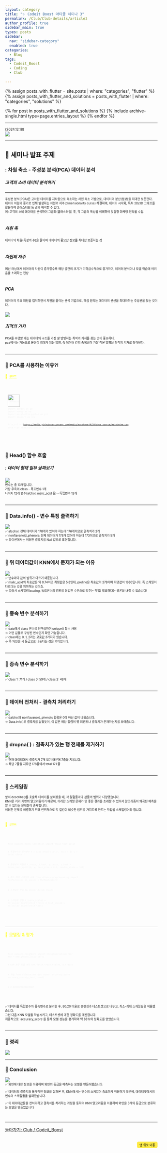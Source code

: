 ```yaml
---
layout: category
title: "✨ Codeit Boost 아티클 세미나 3"
permalink: /Club/Club-details/article3
author_profile: true
sidebar_main: true
types: posts
sidebar:
  nav: "sidebar-category"
  enabled: true
categories:
  - Blog
tags:
  - Codeit_Boost
  - Coding
  - Club
    
---
```




{% assign posts_with_flutter = site.posts | where: "categories", "flutter" %}
{% assign posts_with_flutter_and_solutions = posts_with_flutter | where: "categories", "solutions" %}

{% for post in posts_with_flutter_and_solutions %}
  {% include archive-single.html type=page.entries_layout %}
{% endfor %}  



---

<div style="font-size:80%"> (2024.12.18)<br/> </div>
<img src="https://raw.githubusercontent.com/park-hoyeon/park-hoyeon.github.io/master/_pages/Club/images/-article3.png">  

---

## 🚀 세미나 발표 주제
### : 차원 축소 - 주성분 분석(PCA) 데이터 분석
##### 고객의 소비 데이터 분석하기

---
<div style="font-size:70%">
주성분 분석(PCA)은 고차원 데이터를 저차원으로 축소하는 차원 축소 기법으로, 데이터의 분산(정보)을 최대한 보존한다.<br>
데이터 차원의 증가로 인해 발생하는 차원의 저주(dimensionality curse) 해결하며, 데이터 시각화, 특히 2D/3D 그래프를 활용하여 클러스터링 등 결과 해석할 수 있다.<br>
예: 고객의 소비 데이터를 분석하여 그룹화(클러스터링) 후, 각 그룹의 특성을 이해하여 맞춤형 마케팅 전략을 수립.
</div><br/>

##### 차원 축
<div style="font-size:70%">
데이터의 차원(특성의 수)을 줄이며 데이터의 중요한 정보를 최대한 보존하는 것
</div><br/>

##### 차원의 저주

<div style="font-size:70%">
머신 러닝에서 데이터의 차원이 증가할수록 해당 공간의 크기가 기하급수적으로 증가하며, 데이터 분석이나 모델 학습에 어려움을 초래하는 현상
</div><br/>


##### PCA
<div style="font-size:70%">
데이터의 주요 패턴을 캡처하면서 차원을 줄이는 분석 기법으로, 핵심 원리는 데이터의 분산을 최대화하는 주성분을 찾는 것이다.
</div><br/>

<img src="https://raw.githubusercontent.com/park-hoyeon/park-hoyeon.github.io/master/_pages/Club/images/image (32).png"> 

##### 최적의 기저
<div style="font-size:70%">
PCA를 수행할 때는 데이터의 구조를 가장 잘 반영하는 최적의 기저를 찾는 것이 중요하다.<br>
pca에서는 자동으로 분산이 최대가 되는 방향, 즉 데이터 간의 중복성이 가장 적은 방향을 최적의 기저로 찾아낸다.
</div><br/>


---


### 📌 PCA를 사용하는 이유?!

<span style="color:yellow"> 📝 코드</span>
<link rel="stylesheet" href="https://cdnjs.cloudflare.com/ajax/libs/highlight.js/11.8.0/styles/atom-one-dark.min.css">
<script src="https://cdnjs.cloudflare.com/ajax/libs/highlight.js/11.8.0/highlight.min.js"></script>
<script>hljs.highlightAll();</script>
<div style="font-size:60%; padding:8px; border: 1px solid rgba(255, 255, 255, 0.2); border-radius:5px; background-color: rgba(255, 255, 255, 0.05); color: #f1f1f1; width: 100%; margin-left: 0; margin-right: 0; text-align: left; font-family: monospace;">
  <pre><code class="python">
<aside>
<img src="/icons/drafts_purple.svg" alt="/icons/drafts_purple.svg" width="40px" /> 
import pandas as pd
import numpy as np
import matplotlib.pyplot as plt
import seaborn as sns

file_url = 'https://media.githubusercontent.com/media/musthave-ML10/data_source/main/wine.csv'
data = pd.read_csv(file_url)    # 데이터셋 읽기
data.head()

</aside>
  </code></pre>
</div>

### 📌 Head() 함수 호출
##### : 데이터 형태 일부 살펴보기

<img src="https://raw.githubusercontent.com/park-hoyeon/park-hoyeon.github.io/master/_pages/Club/images/winehead.png">  

<div style="font-size:70%">
변수는 총 13개입니다.<br>
가장 우측의 class - 목표변수 1개<br> 
나머지 12개 변수(alchol, malic_acid 등) -  독립변수 12개 </div><br/>

---
### 📌 Data.info() - 변수 특징 출력하기

<img src="https://raw.githubusercontent.com/park-hoyeon/park-hoyeon.github.io/master/_pages/Club/images/winedata.png">  

<div style="font-size:70%">
✅ alcohol: 전체 데이터가 178개가 있어야 하는데 176개이므로 결측치가 2개<br>
✅ nonflavanoid_phenols: 전체 데이터가 178개 있어야 하는데 173이므로 결측치가 5개<br> 
 → 파이썬에서는 이러한 결측치를 Null 값으로 표현합니다. </div><br/>

---

### 📌 위 데이터값이 KNN에서 문제가 되는 이유

<img src="https://raw.githubusercontent.com/park-hoyeon/park-hoyeon.github.io/master/_pages/Club/images/wineproblem.png">  

<div style="font-size:70%">
✅ 변수마다 값의 범위가 다르기 때문입니다.<br>
✅ malic_acid의 최솟값은 약 0.74이고 최댓값은 5.8인데, proline은 최솟값이 278이며 최댓값이 1680입니다. 즉 스케일이 다르다는 것을 의미하는 것이죠. <br> 
 → 따라서 스케일링(scaling, 독립변수의 범위를 동일한 수준으로 맞추는 작업) 필요하다는 결론을 내릴 수 있습니다! </div><br/>

---

### 📌 종속 변수 분석하기

<img src="https://raw.githubusercontent.com/park-hoyeon/park-hoyeon.github.io/master/_pages/Club/images/winedetail1.png">  

<div style="font-size:70%">
✅ data에서 class 변수를 인덱싱하여 unique() 함수 사용<br>
→ 어떤 값들로 구성된 변수인지 확인 가능합니다.<br>
✅ class에는 0, 1, 2라는 고윳값 3가지가 있습니다.<br> 
→ 즉 와인을 세 등급으로 나눈다는 것을 의미합니다. </div><br/>

---

### 📌 종속 변수 분석하기

<img src="https://raw.githubusercontent.com/park-hoyeon/park-hoyeon.github.io/master/_pages/Club/images/winedetail2.png">  

<div style="font-size:70%">
✅ class 1: 71개 / class 0: 59개 / class 2: 48개 </div><br/>

---

### 📌 데이터 전처리 - 결측치 처리하기

<img src="https://raw.githubusercontent.com/park-hoyeon/park-hoyeon.github.io/master/_pages/Club/images/winemean.png">  

<div style="font-size:70%">
✅ dalchol과 nonflavanoid_phenols 컬럼은 0이 아닌 값이 나왔습니다.<br>
→ Data.info()로 결측치를 살폈듯이, 이 값은 해당 컬럼이 몇 퍼센트나 결측치가 존재하는지를 보여줍니다. </div><br/>

---

### 📌 dropna( ) : 결측치가 있는 행 전체를 제거하기

<img src="https://raw.githubusercontent.com/park-hoyeon/park-hoyeon.github.io/master/_pages/Club/images/winedro.png">  

<div style="font-size:70%">
✅ 현재 데이터에서 결측치가 7개 있기 때문에 7줄을 지웁니다.<br>
→ 해당 7줄을 지우면 178줄에서 total 171 줄 </div><br/>

---
### 📌 스케일링

<div style="font-size:70%">
앞서 describe()를 호출해 데이터를 살펴봤을 때, 각 컬럼들마다 값들의 범위가 다양했습니다.<br>
KNN은 거리 기반의 알고리즘이기 때문에, 이러한 스케일 문제가 안 좋은 결과를 초래할 수 있어서 알고리즘이 왜곡된 예측을 할 수 있다는 문제점이 존재합니다.<br>
이러한 문제를 해결하기 위해 인위적으로 각 컬럼이 비슷한 범위를 가지도록 만드는 작업을 스케일링이라 합니다.</div><br/>

<span style="color:yellow"> 📝 코드</span>
<link rel="stylesheet" href="https://cdnjs.cloudflare.com/ajax/libs/highlight.js/11.8.0/styles/atom-one-dark.min.css">
<script src="https://cdnjs.cloudflare.com/ajax/libs/highlight.js/11.8.0/highlight.min.js"></script>
<script>hljs.highlightAll();</script>
<div style="font-size:60%; padding:8px; border: 1px solid rgba(255, 255, 255, 0.2); border-radius:5px; background-color: rgba(255, 255, 255, 0.05); color: #f1f1f1; width: 100%; margin-left: 0; margin-right: 0; text-align: left; font-family: monospace;">
  <pre><code class="python">
<aside>
from sklearn.model_selection import train_test_split

*# 독립변수와 종속변수*
X = data.drop('class', axis = 1)
y = data['class']

*# 훈련셋과 시험셋*
X_train, X_test, y_train, y_test = train_test_split(X, y, test_size = 0.2, random_state = 100)

*# 최소-최대 스케일링 사용*
from sklearn.preprocessing import MinMaxScaler
mm_scaler = MinMaxScaler()

*# 스케일링 학습*
mm_scaler.fit(X_train)

*# 스케일링 변환*
X_train_scaled = mm_scaler.transform(X_train)
X_test_scaled = mm_scaler.transform(X_test)

</aside>
  </code></pre>
</div>

---
<span style="color:yellow"> 📝 모델링 & 평가 </span>
<link rel="stylesheet" href="https://cdnjs.cloudflare.com/ajax/libs/highlight.js/11.8.0/styles/atom-one-dark.min.css">
<script src="https://cdnjs.cloudflare.com/ajax/libs/highlight.js/11.8.0/highlight.min.js"></script>
<script>hljs.highlightAll();</script>
<div style="font-size:60%; padding:8px; border: 1px solid rgba(255, 255, 255, 0.2); border-radius:5px; background-color: rgba(255, 255, 255, 0.05); color: #f1f1f1; width: 100%; margin-left: 0; margin-right: 0; text-align: left; font-family: monospace;">
  <pre><code class="python">
<aside>
from sklearn.neighbors import KNeighborsClassifier
knn = KNeighborsClassifier()

*# KNN 분류 모델 생성*
knn.fit(X_train_scaled, y_train)

*# 학습*
from sklearn.metrics import accuracy_score
accuracy_score(y_test, pred)

*# 0.8888888888888888*

</aside>
  </code></pre>
</div>  


<div style="font-size:70%">
✅ 데이터를 독립변수와 종속변수로 분리한 후, 80:20 비율로 훈련셋과 테스트셋으로 나누고, 최소-최대 스케일링을 적용했습니다.<br> 
그런 다음 KNN 모델을 학습시키고, 테스트셋에 대한 정확도를 계산합니다. <br>
최종적으로 `accuracy_score`를 통해 모델 성능을 평가하여 약 88%의 정확도를 얻었습니다. </div><br/>


---
### 📌 정리

<img src="https://raw.githubusercontent.com/park-hoyeon/park-hoyeon.github.io/master/_pages/Club/images/winelast.png">  

---
### 📌 Conclusion

<img src="https://raw.githubusercontent.com/park-hoyeon/park-hoyeon.github.io/master/_pages/Club/images/winedro.png">  

<div style="font-size:70%">
✅ 와인에 대한 정보를 이용하여 와인의 등급을 예측하는 모델을 만들어봤습니다.<br>  

✅ 데이터의 결측치와 통계적인 정보를 살펴본 후, KNN에서는 변수의 스케일이 중요하게 작용하기 때문에, 데이터셋에서의 변수의 스케일들을 살펴봤습니다. <br>  

✅ 이 데이터값들을 전처리하고 결측치를 처리하는 과정을 통하여 KNN 알고리즘을 이용하여 와인을 3개의 등급으로 분류하는 모델을 만들었습니다 </div><br/>


---

[돌아가기: Club / Codeit_Boost](https://park-hoyeon.github.io/Club/Codeit_Boost/)  


<div style="text-align: right; margin-top: 30px;">
  <button onclick="scrollToTop()" style="
    padding: 10px 15x; 
    background-color: #FFEB46; 
    color: black; 
    border: 2px solid #FFEB46; 
    border-radius: 5px; 
    cursor: pointer; 
    font-size: 10px;">
    맨 위로 이동
  </button>
</div>

<script>
  // 맨 위로 이동하는 함수
  function scrollToTop() {
    window.scrollTo({ top: 0, behavior: 'smooth' });
  }
</script>
